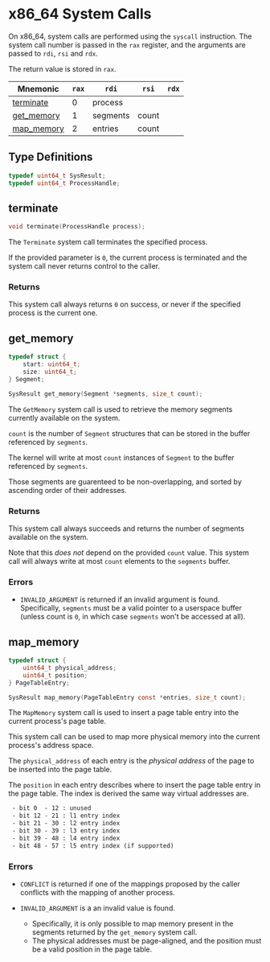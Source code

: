 # x86_64 System Calls

On x86_64, system calls are performed using the `syscall` instruction. The system call number is
passed in the `rax` register, and the arguments are passed to `rdi`, `rsi` and `rdx`.

The return value is stored in `rax`.

| Mnemonic                  | `rax` | `rdi`    | `rsi` | `rdx` |
| ------------------------- | ----- | -------- | ----- | ----- |
| [terminate](#terminate)   | 0     | process  |       |       |
| [get_memory](#get_memory) | 1     | segments | count |       |
| [map_memory](#map_memory) | 2     | entries  | count |       |

## Type Definitions

```c
typedef uint64_t SysResult;
typedef uint64_t ProcessHandle;
```

## terminate

```c
void terminate(ProcessHandle process);
```

The `Terminate` system call terminates the specified process.

If the provided parameter is `0`, the current process is terminated and the system call never
returns control to the caller.

### Returns

This system call always returns `0` on success, or never if the specified process is the current
one.

## get_memory

```c
typedef struct {
    start: uint64_t;
    size: uint64_t;
} Segment;

SysResult get_memory(Segment *segments, size_t count);
```

The `GetMemory` system call is used to retrieve the memory segments currently available on the
system.

`count` is the number of `Segment` structures that can be stored in the buffer referenced by
`segments`.

The kernel will write at most `count` instances of `Segment` to the buffer referenced by `segments`.

Those segments are guarenteed to be non-overlapping, and sorted by ascending order of their
addresses.

### Returns

This system call always succeeds and returns the number of segments available on the system.

Note that this _does not_ depend on the provided `count` value. This system call will always write
at most `count` elements to the `segments` buffer.

### Errors

- `INVALID_ARGUMENT` is returned if an invalid argument is found. Specifically, `segments` must
  be a valid pointer to a userspace buffer (unless count is `0`, in which case `segments` won't
  be accessed at all).

## map_memory

```c
typedef struct {
    uint64_t physical_address;
    uint64_t position;
} PageTableEntry;

SysResult map_memory(PageTableEntry const *entries, size_t count);
```

The `MapMemory` system call is used to insert a page table entry into the current process's
page table.

This system call can be used to map more physical memory into the current process's address space.

The `physical_address` of each entry is the _physical address_ of the page to be inserted into the
page table.

The `position` in each entry describes where to insert the page table entry in the page table. The
index is derived the same way virtual addresses are.

```txt
 - bit 0  - 12 : unused
 - bit 12 - 21 : l1 entry index
 - bit 21 - 30 : l2 entry index
 - bit 30 - 39 : l3 entry index
 - bit 39 - 48 : l4 entry index
 - bit 48 - 57 : l5 entry index (if supported)
```

### Errors

- `CONFLICT` is returned if one of the mappings proposed by the caller conflicts with the mapping
  of another process.

- `INVALID_ARGUMENT` is a an invalid value is found.
  - Specifically, it is only possible to map memory present in the segments returned by the
    `get_memory` system call.
  - The physical addresses must be page-aligned, and the position must be a valid position in the
    page table.
